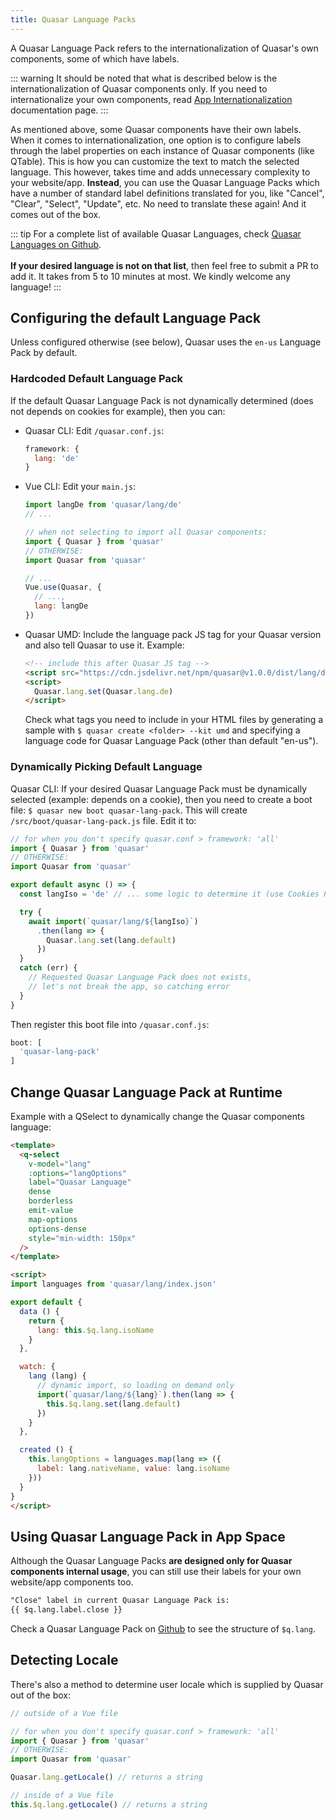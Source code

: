 ```yaml
---
title: Quasar Language Packs
---
```

A Quasar Language Pack refers to the internationalization of Quasar's own components, some of which have labels.

::: warning
It should be noted that what is described below is the internationalization of Quasar components only. If you need to internationalize your own components, read [App Internationalization](/options/app-internationalization) documentation page.
:::

As mentioned above, some Quasar components have their own labels. When it comes to internationalization, one option is to configure labels through the label properties on each instance of Quasar components (like QTable). This is how you can customize the text to match the selected language. This however, takes time and adds unnecessary complexity to your website/app. **Instead**, you can use the Quasar Language Packs which have a number of standard label definitions translated for you, like "Cancel", "Clear", "Select", "Update", etc. No need to translate these again! And it comes out of the box.

::: tip
For a complete list of available Quasar Languages, check [Quasar Languages on Github](https://github.com/quasarframework/quasar/tree/dev/quasar/lang).
<br><br>**If your desired language is not on that list**, then feel free to submit a PR to add it. It takes from 5 to 10 minutes at most. We kindly welcome any language!
:::

## Configuring the default Language Pack

Unless configured otherwise (see below), Quasar uses the `en-us` Language Pack by default.

### Hardcoded Default Language Pack
If the default Quasar Language Pack is not dynamically determined (does not depends on cookies for example), then you can:
* Quasar CLI: Edit `/quasar.conf.js`:

  ```js
  framework: {
    lang: 'de'
  }
  ```

* Vue CLI: Edit your `main.js`:

  ```js
  import langDe from 'quasar/lang/de'
  // ...

  // when not selecting to import all Quasar components:
  import { Quasar } from 'quasar'
  // OTHERWISE:
  import Quasar from 'quasar'

  // ...
  Vue.use(Quasar, {
    // ...,
    lang: langDe
  })
  ```

* Quasar UMD: Include the language pack JS tag for your Quasar version and also tell Quasar to use it. Example:

  ```html
  <!-- include this after Quasar JS tag -->
  <script src="https://cdn.jsdelivr.net/npm/quasar@v1.0.0/dist/lang/de.umd.min.js"></script>
  <script>
    Quasar.lang.set(Quasar.lang.de)
  </script>
  ```

  Check what tags you need to include in your HTML files by generating a sample with `$ quasar create <folder> --kit umd` and specifying a language code for Quasar Language Pack (other than default "en-us").

### Dynamically Picking Default Language
Quasar CLI: If your desired Quasar Language Pack must be dynamically selected (example: depends on a cookie), then you need to create a boot file: `$ quasar new boot quasar-lang-pack`. This will create `/src/boot/quasar-lang-pack.js` file. Edit it to:

```js
// for when you don't specify quasar.conf > framework: 'all'
import { Quasar } from 'quasar'
// OTHERWISE:
import Quasar from 'quasar'

export default async () => {
  const langIso = 'de' // ... some logic to determine it (use Cookies Plugin?)

  try {
    await import(`quasar/lang/${langIso}`)
      .then(lang => {
        Quasar.lang.set(lang.default)
      })
  }
  catch (err) {
    // Requested Quasar Language Pack does not exists,
    // let's not break the app, so catching error
  }
}
```

Then register this boot file into `/quasar.conf.js`:
```js
boot: [
  'quasar-lang-pack'
]
```

## Change Quasar Language Pack at Runtime
Example with a QSelect to dynamically change the Quasar components language:
```html
<template>
  <q-select
    v-model="lang"
    :options="langOptions"
    label="Quasar Language"
    dense
    borderless
    emit-value
    map-options
    options-dense
    style="min-width: 150px"
  />
</template>

<script>
import languages from 'quasar/lang/index.json'

export default {
  data () {
    return {
      lang: this.$q.lang.isoName
    }
  },

  watch: {
    lang (lang) {
      // dynamic import, so loading on demand only
      import(`quasar/lang/${lang}`).then(lang => {
        this.$q.lang.set(lang.default)
      })
    }
  },

  created () {
    this.langOptions = languages.map(lang => ({
      label: lang.nativeName, value: lang.isoName
    }))
  }
}
</script>
```

## Using Quasar Language Pack in App Space
Although the Quasar Language Packs **are designed only for Quasar components internal usage**, you can still use their labels for your own website/app components too.

```html
"Close" label in current Quasar Language Pack is:
{{ $q.lang.label.close }}
```

Check a Quasar Language Pack on [Github](https://github.com/quasarframework/quasar/tree/dev/quasar/lang) to see the structure of `$q.lang`.

## Detecting Locale
There's also a method to determine user locale which is supplied by Quasar out of the box:

```js
// outside of a Vue file

// for when you don't specify quasar.conf > framework: 'all'
import { Quasar } from 'quasar'
// OTHERWISE:
import Quasar from 'quasar'

Quasar.lang.getLocale() // returns a string

// inside of a Vue file
this.$q.lang.getLocale() // returns a string
```
